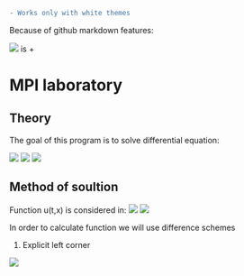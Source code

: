 ```diff
- Works only with white themes
```
Because of github markdown features:

<img src="https://render.githubusercontent.com/render/math?math=\pm"> is +

# MPI laboratory

## Theory
The goal of this program is to solve differential equation:

<img src="https://render.githubusercontent.com/render/math?math=\frac{\partial u(t, x)}{\partial t} \pm a\cdot \frac{\partial u(t, x)}{\partial x} = f(t,x)">
<img src="https://render.githubusercontent.com/render/math?math=u(0,x) = \varphi (x), 0 \leqslant x \leqslant X">
<img src="https://render.githubusercontent.com/render/math?math=u(t,o) = \psi (t), 0 \leqslant t \leqslant T">


## Method of soultion

Function u(t,x) is considered in:
<img src="https://render.githubusercontent.com/render/math?math=t = k\tau, 0 \leqslant k \leqslant K">
<img src="https://render.githubusercontent.com/render/math?math=x = mh, 0 \leqslant m \leqslant M">

In order to calculate function we will use difference schemes

1. Explicit left corner
<img src="https://render.githubusercontent.com/render/math?math=\frac{u_m^{k \pm 1} - u_m^{k}}{\tau} \oplus \frac{u_m^{k} - u_{m \mp 1}^{k}}{h} = f_m^k, k = 0, ..., K - 1, m = 0, ..., M">
